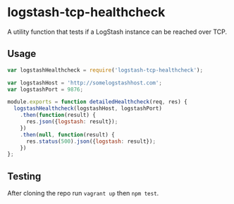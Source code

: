 # logstash-tcp-healthcheck

A utility function that tests if a LogStash instance can be reached over TCP.

## Usage

```JavaScript
var logstashHealthcheck = require('logstash-tcp-healthcheck');

var logstashHost = 'http://somelogstashhost.com';
var logstashPort = 9876;

module.exports = function detailedHealthcheck(req, res) {
  logstashHealthcheck(logstashHost, logstashPort)
    .then(function(result) {
      res.json({logstash: result});
    })
    .then(null, function(result) {
      res.status(500).json({logstash: result});
    })
};
```

## Testing

After cloning the repo run `vagrant up` then `npm test`.
